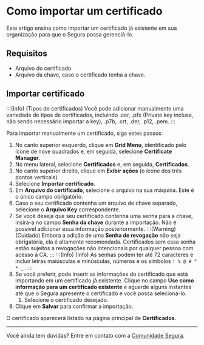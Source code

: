 # Como importar um certificado

Este artigo ensina como importar um certificado já existente em sua organização para que o Segura possa gerenciá-lo.

## Requisitos

* Arquivo do certificado.
* Arquivo da chave, caso o certificado tenha a chave.

## Importar certificado
:::(Info) (Tipos de certificados)
Você pode adicionar manualmente uma variedade de tipos de certificados, incluindo .cer, .pfx (Private key inclusa, não sendo necessário importar a key), .p7b, .crt, .der, .p12, .pem.
:::

Para importar manualmente um certificado, siga estes passos:

1. No canto superior esquerdo, clique em **Grid Menu**, identificado pelo ícone de nove quadrados e, em seguida, selecione **Certificate Manager**.
2. No menu lateral, selecione **Certificados** e, em seguida, **Certificados**.
3. No canto superior direito, clique em **Exibir ações** (o ícone dos três pontos verticais).
4. Selecione **Importar certificado**.
5. Em **Arquivo do certificado**, selecione o arquivo na sua máquina. Este é o único campo obrigatório.
6. Caso o seu certificado contenha um arquivo de chave separado, selecione o **Arquivo Key** correspondente.    
7. Se você deseja que seu certificado contenha uma senha para a chave, insira-a no campo **Senha da chave** durante a importação. Não é possível adicionar essa informação posteriormente.
:::(Warning) (Cuidado)
Embora a adição de uma **Senha de revogação** não seja obrigatória, ela é altamente recomendada. Certificados sem essa senha estão sujeitos a revogações não intencionais por qualquer pessoa com acesso à CA. 
:::
:::(Info) (Info)
As senhas podem ter até 72 caracteres e incluir letras maiúsculas e minúsculas, números e os símbolos ```! % @ # ^ * _``` . 
:::
8. Se você preferir, pode inserir as informações do certificado que está importando em um certificado já existente. Clique no campo **Use como informação para um certificado existente** e aguarde alguns instantes até que o Segura apresente o certificado e você possa selecioná-lo.
    1. Selecione o certificado desejado.
9. Clique em **Salvar** para confirmar a importação.

O certificado aparecerá listado na página principal de **Certificados**.
***
Você ainda tem dúvidas? Entre em contato com a [Comunidade Segura](https://community.Segura.io/).
